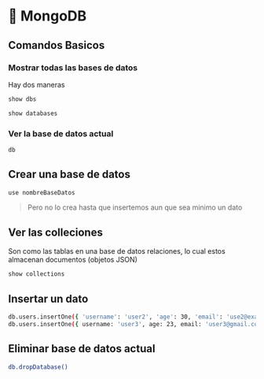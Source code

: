 # 🍃 MongoDB 
## Comandos Basicos
### Mostrar todas las bases de datos
Hay dos maneras
```bash
show dbs
```
```bash
show databases
```

### Ver la base de datos actual 
```bash
db
```

## Crear una base de datos
```bash
use nombreBaseDatos
```
> Pero no lo crea hasta que insertemos aun que sea minimo un dato

## Ver las colleciones
Son como las tablas en una base de datos relaciones, lo cual estos almacenan documentos (objetos JSON)
```bash
show collections
```

## Insertar un dato
```bash
db.users.insertOne({ 'username': 'user2', 'age': 30, 'email': 'use2@example.com' })
db.users.insertOne({ username: 'user3', age: 23, email: 'user3@gmail.com' })
```

## Eliminar base de datos actual

```bash
db.dropDatabase()
```
